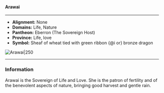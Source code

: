 #### Arawai
___

- **Alignment:** None
- **Domains:** Life, Nature
- **Pantheon:** Eberron (The Sovereign Host)
- **Province:** Life, love
- **Symbol:** Sheaf of wheat tied with green ribbon {@i or} bronze dragon

![Arawai|250](https://5etools-mirror-1.github.io/img/deities/ERLW/The%20Sovereign%20Host.png)
___

### Information

Arawai is the Sovereign of Life and Love. She is the patron of fertility and of the benevolent aspects of nature, bringing good harvest and gentle rain.